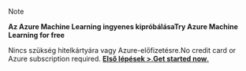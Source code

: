 > [!NOTE]
> 
> <span data-ttu-id="643e5-101">**Az Azure Machine Learning ingyenes kipróbálása**</span><span class="sxs-lookup"><span data-stu-id="643e5-101">**Try Azure Machine Learning for free**</span></span>
>
> <span data-ttu-id="643e5-102">Nincs szükség hitelkártyára vagy Azure-előfizetésre.</span><span class="sxs-lookup"><span data-stu-id="643e5-102">No credit card or Azure subscription required.</span></span> <span data-ttu-id="643e5-103"><a href="https://studio.azureml.net/?selectAccess=true&o=2" target="_blank">**Első lépések &gt;**.</a></span><span class="sxs-lookup"><span data-stu-id="643e5-103"><a href="https://studio.azureml.net/?selectAccess=true&o=2" target="_blank">**Get started now**.</a></span></span>
> 
> 


